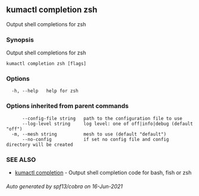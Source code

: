 ## kumactl completion zsh

Output shell completions for zsh

### Synopsis

Output shell completions for zsh

```
kumactl completion zsh [flags]
```

### Options

```
  -h, --help   help for zsh
```

### Options inherited from parent commands

```
      --config-file string   path to the configuration file to use
      --log-level string     log level: one of off|info|debug (default "off")
  -m, --mesh string          mesh to use (default "default")
      --no-config            if set no config file and config directory will be created
```

### SEE ALSO

* [kumactl completion](kumactl_completion.md)	 - Output shell completion code for bash, fish or zsh

###### Auto generated by spf13/cobra on 16-Jun-2021
